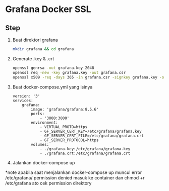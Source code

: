 # Grafana Docker SSL

## Step 

1. Buat direktori grafana
    ```bash
    mkdir grafana && cd grafana
2. Generate .key & .crt
    ```bash
    openssl genrsa -out grafana.key 2048
    openssl req -new -key grafana.key -out grafana.csr
    openssl x509 -req -days 365 -in grafana.csr -signkey grafana.key -out grafana.crt
    ```
3. Buat docker-compose.yml yang isinya
    ```
    version: '3'
    services:
        grafana:
            image: 'grafana/grafana:8.5.6'
            ports:
                - '3000:3000'
            environment:
                - VIRTUAL_PROTO=https
                - GF_SERVER_CERT_KEY=/etc/grafana/grafana.key
                - GF_SERVER_CERT_FILE=/etc/grafana/grafana.crt
                - GF_SERVER_PROTOCOL=https
            volumes:
                - ./grafana.key:/etc/grafana/grafana.key
                - ./grafana.crt:/etc/grafana/grafana.crt
    ```
4. Jalankan docker-compose up

*note apabila saat menjalankan docker-compose up muncul error /etc/grafana/  permission denied masuk ke container dan chmod +r /etc/grafana ato cek permission direktory
